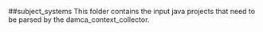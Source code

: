 ##subject_systems
This folder contains the input java projects that need to be parsed by the damca_context_collector.
